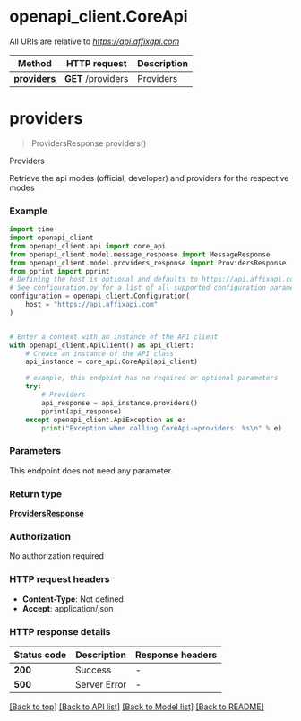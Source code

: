 # openapi_client.CoreApi

All URIs are relative to *https://api.affixapi.com*

Method | HTTP request | Description
------------- | ------------- | -------------
[**providers**](CoreApi.md#providers) | **GET** /providers | Providers


# **providers**
> ProvidersResponse providers()

Providers

Retrieve the api modes (official, developer) and providers for the respective modes 

### Example

```python
import time
import openapi_client
from openapi_client.api import core_api
from openapi_client.model.message_response import MessageResponse
from openapi_client.model.providers_response import ProvidersResponse
from pprint import pprint
# Defining the host is optional and defaults to https://api.affixapi.com
# See configuration.py for a list of all supported configuration parameters.
configuration = openapi_client.Configuration(
    host = "https://api.affixapi.com"
)


# Enter a context with an instance of the API client
with openapi_client.ApiClient() as api_client:
    # Create an instance of the API class
    api_instance = core_api.CoreApi(api_client)

    # example, this endpoint has no required or optional parameters
    try:
        # Providers
        api_response = api_instance.providers()
        pprint(api_response)
    except openapi_client.ApiException as e:
        print("Exception when calling CoreApi->providers: %s\n" % e)
```


### Parameters
This endpoint does not need any parameter.

### Return type

[**ProvidersResponse**](ProvidersResponse.md)

### Authorization

No authorization required

### HTTP request headers

 - **Content-Type**: Not defined
 - **Accept**: application/json


### HTTP response details
| Status code | Description | Response headers |
|-------------|-------------|------------------|
**200** | Success |  -  |
**500** | Server Error |  -  |

[[Back to top]](#) [[Back to API list]](../README.md#documentation-for-api-endpoints) [[Back to Model list]](../README.md#documentation-for-models) [[Back to README]](../README.md)

